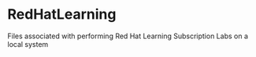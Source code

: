 # RedHatLearning
Files associated with performing Red Hat Learning Subscription Labs on a local system
